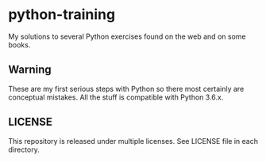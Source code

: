 # python-training

My solutions to several Python exercises found on the web and on some books.

## Warning

These are my first serious steps with Python so there most certainly are 
conceptual mistakes. All the stuff is compatible with Python 3.6.x.

## LICENSE

This repository is released under multiple licenses. See LICENSE file in 
each directory.
